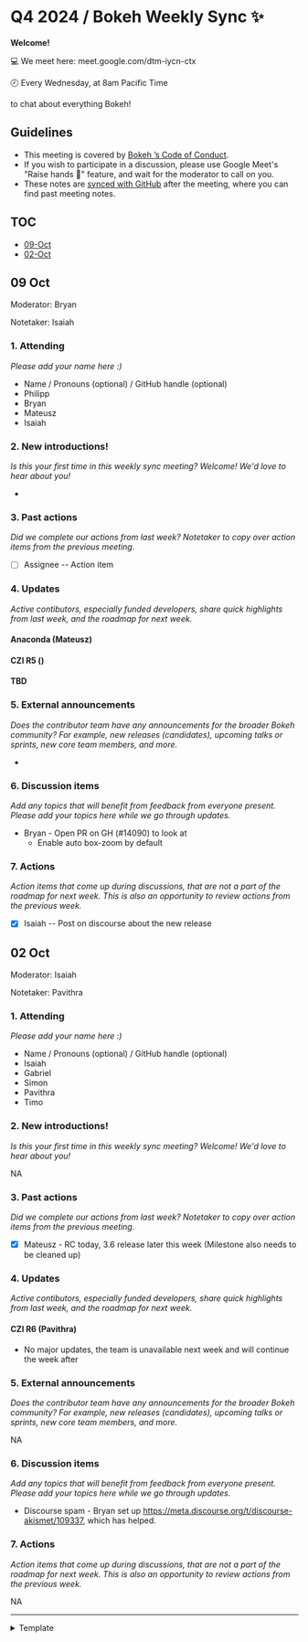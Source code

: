 # Q4 2024 / Bokeh Weekly Sync ✨

**Welcome!**

:computer: We meet here: meet.google.com/dtm-iycn-ctx

:clock8: Every Wednesday, at 8am Pacific Time

to chat about everything Bokeh!

## Guidelines

- This meeting is covered by [Bokeh ’s Code of Conduct](https://github.com/bokeh/bokeh/blob/branch-3.1/docs/CODE_OF_CONDUCT.md).
- If you wish to participate in a discussion, please use Google Meet's "Raise hands 🙋" feature, and wait for the moderator to call on you.
- These notes are [synced with GitHub](https://github.com/bokeh/pm/blob/master/minutes/weekly/YYYY-MM.md) after the meeting, where you can find past meeting notes.


## TOC

* [09-Oct](#09-Oct)
* [02-Oct](#02-Oct)

## 09 Oct

Moderator: Bryan

Notetaker: Isaiah

### 1. Attending

*Please add your name here :)*

* Name / Pronouns (optional) / GitHub handle (optional)
* Philipp
* Bryan
* Mateusz
* Isaiah

### 2. New introductions!

*Is this your first time in this weekly sync meeting? Welcome! We'd love to hear about you!*

* 

### 3. Past actions

*Did we complete our actions from last week? Notetaker to copy over action items from the previous meeting.*

- [ ] Assignee -- Action item

### 4. Updates

*Active contibutors, especially funded developers, share quick highlights from last week, and the roadmap for next week.*

#### Anaconda (Mateusz)

#### CZI R5 ()

#### TBD


### 5. External announcements

*Does the contributor team have any announcements for the broader Bokeh community? For example, new releases (candidates), upcoming talks or sprints, new core team members, and more.*

* 

### 6. Discussion items

*Add any topics that will benefit from feedback from everyone present. Please add your topics here while we go through updates.*

* Bryan - Open PR on GH (#14090) to look at
    * Enable auto box-zoom by default

### 7. Actions

*Action items that come up during discussions, that are not a part of the roadmap for next week. This is also an opportunity to review actions from the previous week.*

- [x] Isaiah -- Post on discourse about the new release

## 02 Oct

Moderator: Isaiah

Notetaker: Pavithra

### 1. Attending

*Please add your name here :)*

* Name / Pronouns (optional) / GitHub handle (optional)
* Isaiah
* Gabriel
* Simon
* Pavithra
* Timo

### 2. New introductions!

*Is this your first time in this weekly sync meeting? Welcome! We'd love to hear about you!*

NA

### 3. Past actions

*Did we complete our actions from last week? Notetaker to copy over action items from the previous meeting.*

- [x] Mateusz - RC today, 3.6 release later this week (Milestone also needs to be cleaned up)

### 4. Updates

*Active contibutors, especially funded developers, share quick highlights from last week, and the roadmap for next week.*


#### CZI R6 (Pavithra)

* No major updates, the team is unavailable next week and will continue the week after


### 5. External announcements

*Does the contributor team have any announcements for the broader Bokeh community? For example, new releases (candidates), upcoming talks or sprints, new core team members, and more.*

NA

### 6. Discussion items

*Add any topics that will benefit from feedback from everyone present. Please add your topics here while we go through updates.*

* Discourse spam - Bryan set up https://meta.discourse.org/t/discourse-akismet/109337, which has helped.

### 7. Actions

*Action items that come up during discussions, that are not a part of the roadmap for next week. This is also an opportunity to review actions from the previous week.*

NA


---

<details>
<summary>Template</summary>
    

## DD MMM

Moderator: ...

Notetaker: ...

### 1. Attending

*Please add your name here :)*

* Name / Pronouns (optional) / GitHub handle (optional)
* 

### 2. New introductions!

*Is this your first time in this weekly sync meeting? Welcome! We'd love to hear about you!*

* 

### 3. Past actions

*Did we complete our actions from last week? Notetaker to copy over action items from the previous meeting.*

- [ ] Assignee -- Action item

### 4. Updates

*Active contibutors, especially funded developers, share quick highlights from last week, and the roadmap for next week.*

#### Anaconda (Mateusz)

#### CZI R5 ()

#### TBD


### 5. External announcements

*Does the contributor team have any announcements for the broader Bokeh community? For example, new releases (candidates), upcoming talks or sprints, new core team members, and more.*

* 

### 6. Discussion items

*Add any topics that will benefit from feedback from everyone present. Please add your topics here while we go through updates.*

* 

### 7. Actions

*Action items that come up during discussions, that are not a part of the roadmap for next week. This is also an opportunity to review actions from the previous week.*

- [ ] Assignee -- Action item


</details>